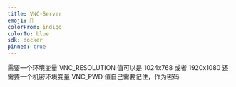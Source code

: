 ```yaml
---
title: VNC-Server
emoji: 🏃
colorFrom: indigo
colorTo: blue
sdk: docker
pinned: true
---
```


需要一个环境变量 VNC_RESOLUTION
值可以是 1024x768 或者 1920x1080
还需要一个机密环境变量 VNC_PWD
值自己需要记住，作为密码